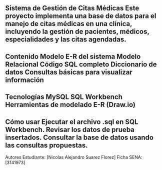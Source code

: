 Sistema de Gestión de Citas Médicas
Este proyecto implementa una base de datos para el manejo de citas médicas en una clínica, incluyendo la gestión de pacientes, médicos, especialidades y las citas agendadas.
-----------------------------------------
Contenido
Modelo E-R del sistema
Modelo Relacional
Código SQL completo
Diccionario de datos
Consultas básicas para visualizar información
-------------------------------------------
Tecnologías
MySQL
SQL Workbench
Herramientas de modelado E-R (Draw.io)
------------------------------------------
Cómo usar
Ejecutar el archivo .sql en SQL Workbench.
Revisar los datos de prueba insertados.
Consultar la base de datos usando las consultas propuestas.
-----------------------------------------
Autores
Estudiante: [Nicolas Alejandro Suarez Florez]
Ficha SENA: [3141973]
